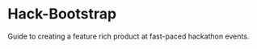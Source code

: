 Hack-Bootstrap
==============

Guide to creating a feature rich product at fast-paced hackathon events.
